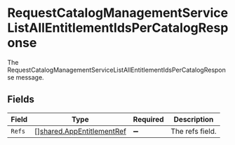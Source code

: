 # RequestCatalogManagementServiceListAllEntitlementIdsPerCatalogResponse

The RequestCatalogManagementServiceListAllEntitlementIdsPerCatalogResponse message.


## Fields

| Field                                                                         | Type                                                                          | Required                                                                      | Description                                                                   |
| ----------------------------------------------------------------------------- | ----------------------------------------------------------------------------- | ----------------------------------------------------------------------------- | ----------------------------------------------------------------------------- |
| `Refs`                                                                        | [][shared.AppEntitlementRef](../../../pkg/models/shared/appentitlementref.md) | :heavy_minus_sign:                                                            | The refs field.                                                               |